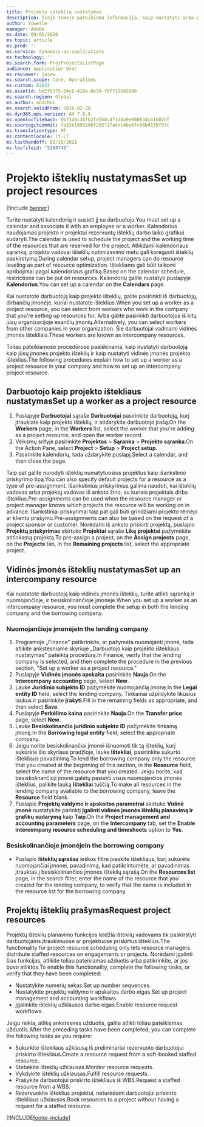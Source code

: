 ```yaml
---
title: Projekto išteklių nustatymas
description: Šioje temoje pateikiama informacija, kaip nustatyti arba prašyti projekto išteklių.
author: Yowelle
manager: AnnBe
ms.date: 09/01/2020
ms.topic: article
ms.prod: ''
ms.service: dynamics-ax-applications
ms.technology: ''
ms.search.form: ProjProjectsListPage
audience: Application User
ms.reviewer: josaw
ms.search.scope: Core, Operations
ms.custom: 82022
ms.assetid: bd2fb375-84c6-428a-8e54-f0f719045898
ms.search.region: Global
ms.author: andchoi
ms.search.validFrom: 2016-02-28
ms.dyn365.ops.version: AX 7.0.0
ms.openlocfilehash: 0bf146c3bfb2fd558c471d8a9e980834cb1b87df
ms.sourcegitcommit: fa32b1893286f20271fa4ec4be8fc68bd135f53c
ms.translationtype: HT
ms.contentlocale: lt-LT
ms.lasthandoff: 02/15/2021
ms.locfileid: "5288749"
---
```

# <a name="set-up-project-resources"></a><span data-ttu-id="0b713-103">Projekto išteklių nustatymas</span><span class="sxs-lookup"><span data-stu-id="0b713-103">Set up project resources</span></span>

[!include [banner](../includes/banner.md)]

<span data-ttu-id="0b713-104">Turite nustatyti kalendorių ir susieti jį su darbuotoju.</span><span class="sxs-lookup"><span data-stu-id="0b713-104">You must set up a calendar and associate it with an employee or a worker.</span></span> <span data-ttu-id="0b713-105">Kalendorius naudojamas projekto ir projektui rezervuotų išteklių darbo laiko grafikui sudaryti.</span><span class="sxs-lookup"><span data-stu-id="0b713-105">The calendar is used to schedule the project and the working time of the resources that are reserved for the project.</span></span> <span data-ttu-id="0b713-106">Atlikdami kalendoriaus sąranką, projekto vadovai išteklių optimizavimo metu gali koreguoti išteklių paskirstymą.</span><span class="sxs-lookup"><span data-stu-id="0b713-106">During calendar setup, project managers can do resource leveling as part of resource optimization.</span></span> <span data-ttu-id="0b713-107">Ištekliams gali būti taikomi apribojimai pagal kalendoriaus grafiką.</span><span class="sxs-lookup"><span data-stu-id="0b713-107">Based on the calendar schedule, restrictions can be put on resources.</span></span> <span data-ttu-id="0b713-108">Kalendorių galite nustatyti puslapyje **Kalendorius**.</span><span class="sxs-lookup"><span data-stu-id="0b713-108">You can set up a calendar on the **Calendars** page.</span></span>

<span data-ttu-id="0b713-109">Kai nustatote darbuotoją kaip projekto išteklių, galite pasirinkti iš darbuotojų, dirbančių įmonėje, kuriai nustatote išteklius.</span><span class="sxs-lookup"><span data-stu-id="0b713-109">When you set up a worker as a project resource, you can select from workers who work in the company that you're setting up resources for.</span></span> <span data-ttu-id="0b713-110">Arba galite pasirinkti darbuotojus iš kitų jūsų organizacijoje esančių įmonių.</span><span class="sxs-lookup"><span data-stu-id="0b713-110">Alternatively, you can select workers from other companies in your organization.</span></span> <span data-ttu-id="0b713-111">Šie darbuotojai vadinami vidinės įmonės ištekliais.</span><span class="sxs-lookup"><span data-stu-id="0b713-111">These workers are known as intercompany resources.</span></span>

<span data-ttu-id="0b713-112">Toliau pateikiamose procedūrose paaiškinama, kaip nustatyti darbuotoją kaip jūsų įmonės projekto išteklių ir kaip nustatyti vidinės įmonės projekto išteklius.</span><span class="sxs-lookup"><span data-stu-id="0b713-112">The following procedures explain how to set up a worker as a project resource in your company and how to set up an intercompany project resource.</span></span>

## <a name="set-up-a-worker-as-a-project-resource"></a><span data-ttu-id="0b713-113">Darbuotojo kaip projekto ištekliaus nustatymas</span><span class="sxs-lookup"><span data-stu-id="0b713-113">Set up a worker as a project resource</span></span>

1. <span data-ttu-id="0b713-114">Puslapyje **Darbuotojai** sąraše **Darbuotojai** pasirinkite darbuotoją, kurį įtraukiate kaip projekto išteklių, ir atidarykite darbuotojo įrašą.</span><span class="sxs-lookup"><span data-stu-id="0b713-114">On the **Workers** page, in the **Workers** list, select the worker that you're adding as a project resource, and open the worker record.</span></span>
2. <span data-ttu-id="0b713-115">Veiksmų srityje pasirinkite **Projektas** &gt; **Sąranka** &gt; **Projekto sąranka**.</span><span class="sxs-lookup"><span data-stu-id="0b713-115">On the Action Pane, select **Project** &gt; **Setup** &gt; **Project setup**.</span></span>
3. <span data-ttu-id="0b713-116">Pasirinkite kalendorių, tada uždarykite puslapį.</span><span class="sxs-lookup"><span data-stu-id="0b713-116">Select a calendar, and then close the page.</span></span>

<span data-ttu-id="0b713-117">Taip pat galite nurodyti išteklių numatytuosius projektus kaip išankstinio priskyrimo tipą.</span><span class="sxs-lookup"><span data-stu-id="0b713-117">You can also specify default projects for a resource as a type of pre-assignment.</span></span> <span data-ttu-id="0b713-118">Išankstinius priskyrimus galima naudoti, kai išteklių vadovas arba projektų vadovas iš anksto žino, su kuriais projektais dirbs išteklius.</span><span class="sxs-lookup"><span data-stu-id="0b713-118">Pre-assignments can be used when the resource manager or project manager knows which projects the resource will be working on in advance.</span></span> <span data-ttu-id="0b713-119">Išankstiniai priskyrimai taip pat gali būti grindžiami projekto rėmėjo ar kliento prašymu.</span><span class="sxs-lookup"><span data-stu-id="0b713-119">Pre-assignments can also be based on the request of a project sponsor or customer.</span></span> <span data-ttu-id="0b713-120">Norėdami iš anksto priskirti projektą, puslapio **Projektų priskyrimas** skirtuko **Projektai** sąraše **Likę projektai** pažymėkite atitinkamą projektą.</span><span class="sxs-lookup"><span data-stu-id="0b713-120">To pre-assign a project, on the **Assign projects** page, on the **Projects** tab, in the **Remaining projects** list, select the appropriate project.</span></span>

## <a name="set-up-an-intercompany-resource"></a><span data-ttu-id="0b713-121">Vidinės įmonės išteklių nustatymas</span><span class="sxs-lookup"><span data-stu-id="0b713-121">Set up an intercompany resource</span></span>

<span data-ttu-id="0b713-122">Kai nustatote darbuotoją kaip vidinės įmonės išteklių, turite atlikti sąranką ir nuomojančioje, ir besiskolinančioje įmonėje.</span><span class="sxs-lookup"><span data-stu-id="0b713-122">When you set up a worker as an intercompany resource, you must complete the setup in both the lending company and the borrowing company.</span></span>

### <a name="in-the-lending-company"></a><span data-ttu-id="0b713-123">Nuomojančioje įmonėje</span><span class="sxs-lookup"><span data-stu-id="0b713-123">In the lending company</span></span>

1. <span data-ttu-id="0b713-124">Programoje „Finance” patikrinkite, ar pažymėta nuomojanti įmonė, tada atlikite ankstesniame skyriuje „Darbuotojo kaip projekto ištekliaus nustatymas” pateiktą procedūrą.</span><span class="sxs-lookup"><span data-stu-id="0b713-124">In Finance, verify that the lending company is selected, and then complete the procedure in the previous section, "Set up a worker as a project resource."</span></span>
2. <span data-ttu-id="0b713-125">Puslapyje **Vidinės įmonės apskaita** pasirinkite **Nauja**.</span><span class="sxs-lookup"><span data-stu-id="0b713-125">On the **Intercompany accounting** page, select **New**.</span></span>
3. <span data-ttu-id="0b713-126">Lauke **Juridinio subjekto ID** pažymėkite nuomojančią įmonę.</span><span class="sxs-lookup"><span data-stu-id="0b713-126">In the **Legal entity ID** field, select the lending company.</span></span> <span data-ttu-id="0b713-127">Tinkamai užpildykite likusius laukus ir pasirinkite **Įrašyti**.</span><span class="sxs-lookup"><span data-stu-id="0b713-127">Fill in the remaining fields as appropriate, and then select **Save**.</span></span>
4. <span data-ttu-id="0b713-128">Puslapyje **Perkėlimo kaina** pasirinkite **Nauja**.</span><span class="sxs-lookup"><span data-stu-id="0b713-128">On the **Transfer price** page, select **New**.</span></span>
5. <span data-ttu-id="0b713-129">Lauke **Besiskolinančio juridinio subjekto ID** pažymėkite tinkamą įmonę.</span><span class="sxs-lookup"><span data-stu-id="0b713-129">In the **Borrowing legal entity** field, select the appropriate company.</span></span>
6. <span data-ttu-id="0b713-130">Jeigu norite besiskolinančiai įmonei išnuomoti tik tą išteklių, kurį sukūrėte šio skyriaus pradžioje, lauke **Ištekliai**, pasirinkite sukurto ištekliaus pavadinimą.</span><span class="sxs-lookup"><span data-stu-id="0b713-130">To lend the borrowing company only the resource that you created at the beginning of this section, in the **Resource** field, select the name of the resource that you created.</span></span> <span data-ttu-id="0b713-131">Jeigu norite, kad besiskolinančioji įmonė galėtų pasiekti visus nuomojančios įmonės išteklius, palikite lauką **Ištekliai** tuščią.</span><span class="sxs-lookup"><span data-stu-id="0b713-131">To make all resources in the lending company available to the borrowing company, leave the **Resource** field blank.</span></span>
7. <span data-ttu-id="0b713-132">Puslapio **Projektų valdymo ir apskaitos parametrai** skirtuke **Vidinė įmonė** nustatykite parinktį **Įgalinti vidinės įmonės išteklių planavimą ir grafikų sudarymą** kaip **Taip**.</span><span class="sxs-lookup"><span data-stu-id="0b713-132">On the **Project management and accounting parameters** page, on the **Intercompany** tab, set the **Enable intercompany resource scheduling and timesheets** option to **Yes**.</span></span>

### <a name="in-the-borrowing-company"></a><span data-ttu-id="0b713-133">Besiskolinančioje įmonėje</span><span class="sxs-lookup"><span data-stu-id="0b713-133">In the borrowing company</span></span>

- <span data-ttu-id="0b713-134">Puslapio **Išteklių sąrašas** ieškos filtre įveskite ištekliaus, kurį sukūrėte nuomojančiai įmonei, pavadinimą, kad patikrintumėte, ar pavadinimas įtrauktas į besiskolinančios įmonės išteklių sąrašą.</span><span class="sxs-lookup"><span data-stu-id="0b713-134">On the **Resources list** page, in the search filter, enter the name of the resource that you created for the lending company, to verify that the name is included in the resource list for the borrowing company.</span></span>

## <a name="request-project-resources"></a><span data-ttu-id="0b713-135">Projektų išteklių prašymas</span><span class="sxs-lookup"><span data-stu-id="0b713-135">Request project resources</span></span>
<span data-ttu-id="0b713-136">Projektų išteklių planavimo funkcijos leidžia išteklių vadovams tik paskirstyti darbuotojams įtraukimuose ar projektuose priskirtus išteklius.</span><span class="sxs-lookup"><span data-stu-id="0b713-136">The functionality for project resource scheduling only lets resource managers distribute staffed resources on engagements or projects.</span></span> <span data-ttu-id="0b713-137">Norėdami įgalinti šias funkcijas, atlikite toliau pateikiamas užduotis arba patikrinkite, ar jos buvo atliktos.</span><span class="sxs-lookup"><span data-stu-id="0b713-137">To enable this functionality, complete the following tasks, or verify that they have been completed:</span></span>

- <span data-ttu-id="0b713-138">Nustatykite numerių sekas.</span><span class="sxs-lookup"><span data-stu-id="0b713-138">Set up number sequences.</span></span>
- <span data-ttu-id="0b713-139">Nustatykite projektų valdymo ir apskaitos darbo eigas.</span><span class="sxs-lookup"><span data-stu-id="0b713-139">Set up project management and accounting workflows.</span></span>
- <span data-ttu-id="0b713-140">Įgalinkite išteklių užklausos darbo eigas.</span><span class="sxs-lookup"><span data-stu-id="0b713-140">Enable resource request workflows.</span></span>

<span data-ttu-id="0b713-141">Jeigu reikia, atlikę ankstesnes užduotis, galite atlikti toliau pateikiamas užduotis.</span><span class="sxs-lookup"><span data-stu-id="0b713-141">After the preceding tasks have been completed, you can complete the following tasks as you require:</span></span>

- <span data-ttu-id="0b713-142">Sukurkite ištekliaus užklausą iš preliminariai rezervuoto darbuotojui priskirto ištekliaus.</span><span class="sxs-lookup"><span data-stu-id="0b713-142">Create a resource request from a soft-booked staffed resource.</span></span>
- <span data-ttu-id="0b713-143">Stebėkite išteklių užklausas.</span><span class="sxs-lookup"><span data-stu-id="0b713-143">Monitor resource requests.</span></span>
- <span data-ttu-id="0b713-144">Vykdykite išteklių užklausas.</span><span class="sxs-lookup"><span data-stu-id="0b713-144">Fulfill resource requests.</span></span>
- <span data-ttu-id="0b713-145">Prašykite darbuotojui priskirto ištekliaus iš WBS.</span><span class="sxs-lookup"><span data-stu-id="0b713-145">Request a staffed resource from a WBS.</span></span>
- <span data-ttu-id="0b713-146">Rezervuokite išteklius projektui, neturėdami darbuotojui priskirto ištekliaus užklausos.</span><span class="sxs-lookup"><span data-stu-id="0b713-146">Book resources to a project without having a request for a staffed resource.</span></span>


[!INCLUDE[footer-include](../includes/footer-banner.md)]